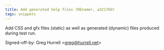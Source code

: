 ```yaml
---
title: Add generated help files (REnamer, a32170d)
tags: snippets
---
```


Add CSS and gfx files (static) as well as generated (dynamic) files produced during test run.

Signed-off-by: Greg Hurrell &lt;greg@hurrell.net&gt;
